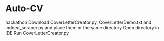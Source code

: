 # Auto-CV
hackathon
Download CoverLetterCreator.py, CoverLetterDemo.txt and indeed_scraper.py and place them in the same directory
Open directory in IDE
Run CoverLetterCreator.py
